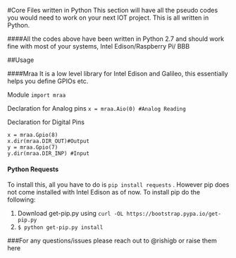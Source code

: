 #Core Files written in Python
This section will have all the pseudo codes you would need to work on your next IOT project. This is all written in Python.

####All the codes above have been written in Python 2.7 and should work fine with most of your systems, Intel Edison/Raspberry Pi/ BBB

##Usage

####Mraa 
It is a low level library for Intel Edison and Galileo, this essentially helps you define GPIOs etc. 

Module `import mraa`

Declaration for Analog pins `x = mraa.Aio(0) #Analog Reading`

Declaration for Digital Pins 
```
x = mraa.Gpio(8)
x.dir(mraa.DIR_OUT)#Output
y = mraa.Gpio(7)
y.dir(mraa.DIR_INP) #Input
```

#### Python Requests
To install this, all you have to do is `pip install requests` . However pip does not come installed with Intel Edison as of now.
To install pip do the following:
1. Download get-pip.py using `curl -OL https://bootstrap.pypa.io/get-pip.py`
2. `$ python get-pip.py install`

###For any questions/issues please reach out to @rishigb or raise them here
